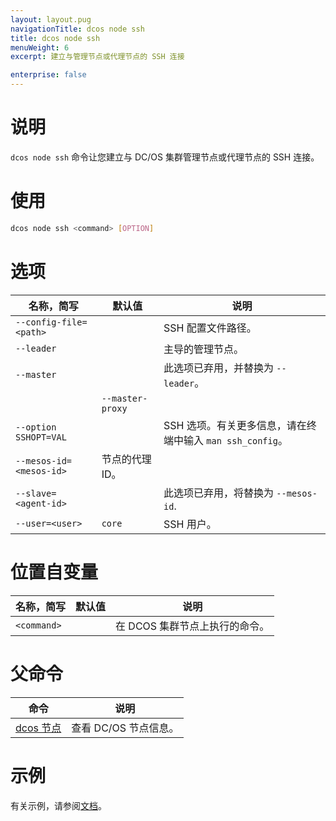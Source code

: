 ```yaml
---
layout: layout.pug
navigationTitle: dcos node ssh
title: dcos node ssh
menuWeight: 6
excerpt: 建立与管理节点或代理节点的 SSH 连接

enterprise: false
---
```



# 说明
`dcos node ssh` 命令让您建立与 DC/OS 集群管理节点或代理节点的 SSH 连接。

# 使用

```bash
dcos node ssh <command> [OPTION]
```

# 选项

| 名称，简写 | 默认值 | 说明 |
|---------|-------------|-------------|
| `--config-file=<path>` | | SSH 配置文件路径。|
| `--leader` | | 主导的管理节点。|
| `--master` | | 此选项已弃用，并替换为 `--leader`。|
| | `--master-proxy` | | 通过主节点代理 SSH 连接。从另外的网络访问 DC/OS 时，这非常有用。例如，在默认 AWS 配置中，私有代理无法从公共互联网访问。您可以使用该选项访问它们，这将通过可公开访问的管理节点代理 SSH 连接。|
| `--option SSHOPT=VAL` | | SSH 选项。有关更多信息，请在终端中输入 `man ssh_config`。| 
| `--mesos-id=<mesos-id>` | 节点的代理 ID。|
| `--slave=<agent-id>`   |             | 此选项已弃用，将替换为 `--mesos-id`. |
| `--user=<user>`   |   `core` | SSH 用户。|

# 位置自变量

| 名称，简写 | 默认值 | 说明 |
|---------|-------------|-------------|
| `<command>` | | 在 DCOS 集群节点上执行的命令。|

# 父命令

| 命令 | 说明 |
|---------|-------------|
| [dcos 节点](/dcos/cn/1.11/cli/command-reference/dcos-node/) | 查看 DC/OS 节点信息。|

# 示例

有关示例，请参阅[文档](/dcos/cn/1.11/administering-clusters/sshcluster/)。
